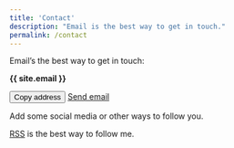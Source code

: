 ```yaml
---
title: 'Contact'
description: "Email is the best way to get in touch."
permalink: /contact
---
```



Email’s the best way to get in touch: 

**{{ site.email }}**

<div class="tag-list copy-buttons">
<button class="btn btn-default" onclick="copyEmailtoClipboard('{{site.email}}')">Copy address</button>
<a href="mailto:{{site.email}}">Send email</a>
</div>

Add some social media or other ways to follow you.

[RSS](/rss) is the best way to follow me.

<script>
function copyEmailtoClipboard() {
    navigator.clipboard.writeText((arguments[0]));
}
</script>